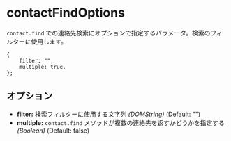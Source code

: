 contactFindOptions
==================

 `contact.find` での連絡先検索にオプションで指定するパラメータ。検索のフィルターに使用します。

    { 
		filter: "",
		multiple: true,
	};

オプション
--------------

- __filter:__ 検索フィルターに使用する文字列 _(DOMString)_ (Default: "")
- __multiple:__ `contact.find` メソッドが複数の連絡先を返すかどうかを指定する _(Boolean)_ (Default: false)

